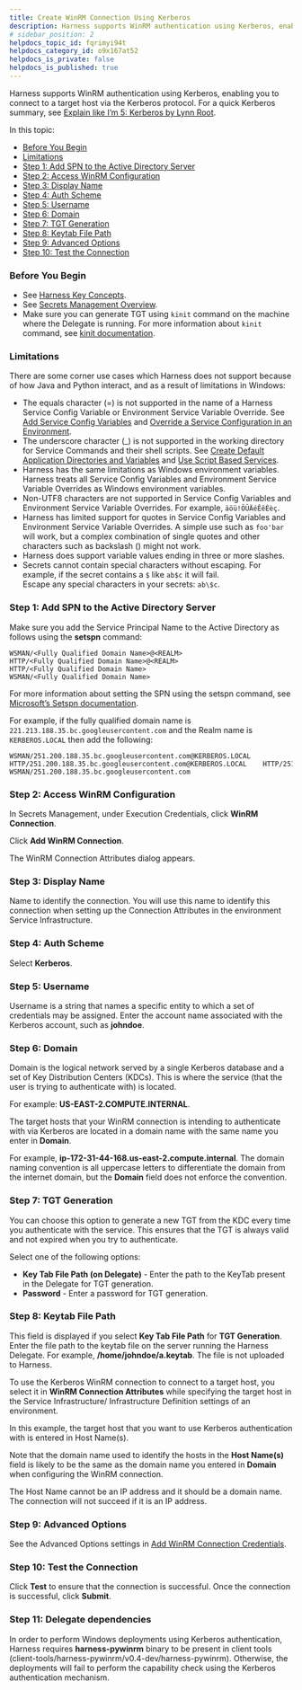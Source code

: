```yaml
---
title: Create WinRM Connection Using Kerberos
description: Harness supports WinRM authentication using Kerberos, enabling you to connect to a target host via the Kerberos protocol.
# sidebar_position: 2
helpdocs_topic_id: fqrimyi94t
helpdocs_category_id: o9x167at52
helpdocs_is_private: false
helpdocs_is_published: true
---
```


Harness supports WinRM authentication using Kerberos, enabling you to connect to a target host via the Kerberos protocol. For a quick Kerberos summary, see [Explain like I’m 5: Kerberos by Lynn Root](https://www.roguelynn.com/words/explain-like-im-5-kerberos/).

In this topic:

* [Before You Begin](#before_you_begin)
* [Limitations](#limitations)
* [Step 1: Add SPN to the Active Directory Server](#step_1_add_spn_to_the_active_directory_server)
* [Step 2: Access WinRM Configuration](#step_2_access_win_rm_configuration)
* [Step 3: Display Name](#step_3_display_name)
* [Step 4: Auth Scheme](#step_4_auth_scheme)
* [Step 5: Username](#step_5_username)
* [Step 6: Domain](#step_6_domain)
* [Step 7: TGT Generation](#step_7_tgt_generation)
* [Step 8: Keytab File Path](#step_8_keytab_file_path)
* [Step 9: Advanced Options](#step_9_advanced_options)
* [Step 10: Test the Connection](#step_9_test_the_connection)

### Before You Begin

* See [Harness Key Concepts](../../../starthere-firstgen/harness-key-concepts.md).
* See [Secrets Management Overview](secret-management.md).
* Make sure you can generate TGT using `kinit` command on the machine where the Delegate is running. For more information about `kinit` command, see [kinit documentation](https://web.mit.edu/kerberos/krb5-1.12/doc/user/user_commands/kinit.html).

### Limitations

There are some corner use cases which Harness does not support because of how Java and Python interact, and as a result of limitations in Windows:

* The equals character (=) is not supported in the name of a Harness Service Config Variable or Environment Service Variable Override. See [Add Service Config Variables](../../../continuous-delivery/model-cd-pipeline/setup-services/add-service-level-config-variables.md) and [Override a Service Configuration in an Environment](../../../continuous-delivery/model-cd-pipeline/environments/override-service-files-and-variables-in-environments.md).
* The underscore character (\_) is not supported in the working directory for Service Commands and their shell scripts. See [Create Default Application Directories and Variables](../../../continuous-delivery/model-cd-pipeline/applications/set-default-application-directories-as-variables.md) and [Use Script Based Services](../../../continuous-delivery/model-cd-pipeline/setup-services/use-script-based-service.md).
* Harness has the same limitations as Windows environment variables. Harness treats all Service Config Variables and Environment Service Variable Overrides as Windows environment variables.
* Non-UTF8 characters are not supported in Service Config Variables and Environment Service Variable Overrides. For example, `äöü!ÖÜÄéÊêÈèç`.
* Harness has limited support for quotes in Service Config Variables and Environment Service Variable Overrides. A simple use such as `foo'bar` will work, but a complex combination of single quotes and other characters such as backslash (\) might not work.
* Harness does support variable values ending in three or more slashes.
* Secrets cannot contain special characters without escaping. For example, if the secret contains a `$` like `ab$c` it will fail.  
Escape any special characters in your secrets: `ab\$c`.

### Step 1: Add SPN to the Active Directory Server

Make sure you add the Service Principal Name to the Active Directory as follows using the **setspn** command:


```
WSMAN/<Fully Qualified Domain Name>@<REALM>  
HTTP/<Fully Qualified Domain Name>@<REALM>  
HTTP/<Fully Qualified Domain Name>  
WSMAN/<Fully Qualified Domain Name> 
```
For more information about setting the SPN using the setspn command, see [Microsoft’s Setspn documentation](https://docs.microsoft.com/en-us/previous-versions/windows/it-pro/windows-server-2012-r2-and-2012/cc731241(v=ws.11)).

For example, if the fully qualified domain name is `221.213.188.35.bc.googleusercontent.com` and the Realm name is `KERBEROS.LOCAL` then add the following:


```
WSMAN/251.200.188.35.bc.googleusercontent.com@KERBEROS.LOCAL  
HTTP/251.200.188.35.bc.googleusercontent.com@KERBEROS.LOCAL    HTTP/251.200.188.35.bc.googleusercontent.com  
WSMAN/251.200.188.35.bc.googleusercontent.com
```
### Step 2: Access WinRM Configuration

In Secrets Management, under Execution Credentials, click **WinRM Connection**.

Click **Add WinRM Connection**.

The WinRM Connection Attributes dialog appears.

### Step 3: Display Name

Name to identify the connection. You will use this name to identify this connection when setting up the Connection Attributes in the environment Service Infrastructure.

### Step 4: Auth Scheme

Select **Kerberos**.

### Step 5: Username

Username is a string that names a specific entity to which a set of credentials may be assigned. Enter the account name associated with the Kerberos account, such as **johndoe**.

### Step 6: Domain

Domain is the logical network served by a single Kerberos database and a set of Key Distribution Centers (KDCs). This is where the service (that the user is trying to authenticate with) is located.

For example: **US-EAST-2.COMPUTE.INTERNAL**.

The target hosts that your WinRM connection is intending to authenticate with via Kerberos are located in a domain name with the same name you enter in **Domain**.

For example, **ip-172-31-44-168.us-east-2.compute.internal**. The domain naming convention is all uppercase letters to differentiate the domain from the internet domain, but the **Domain** field does not enforce the convention.

### Step 7: TGT Generation

You can choose this option to generate a new TGT from the KDC every time you authenticate with the service. This ensures that the TGT is always valid and not expired when you try to authenticate.

Select one of the following options:

* **Key Tab File Path (on Delegate)** - Enter the path to the KeyTab present in the Delegate for TGT generation.
* **Password** - Enter a password for TGT generation.

### Step 8: Keytab File Path

This field is displayed if you select **Key Tab File Path** for **TGT Generation**. Enter the file path to the keytab file on the server running the Harness Delegate. For example, **/home/johndoe/a.keytab**. The file is not uploaded to Harness.

To use the Kerberos WinRM connection to connect to a target host, you select it in **WinRM Connection Attributes** while specifying the target host in the Service Infrastructure/ Infrastructure Definition settings of an environment.

In this example, the target host that you want to use Kerberos authentication with is entered in Host Name(s).

Note that the domain name used to identify the hosts in the **Host Name(s)** field is likely to be the same as the domain name you entered in **Domain** when configuring the WinRM connection.

The Host Name cannot be an IP address and it should be a domain name. The connection will not succeed if it is an IP address.

### Step 9: Advanced Options

See the Advanced Options settings in [Add WinRM Connection Credentials](add-win-rm-connection-credentials.md).

### Step 10: Test the Connection

Click **Test** to ensure that the connection is successful. Once the connection is successful, click **Submit**.

### Step 11: Delegate dependencies

In order to perform Windows deployments using Kerberos authentication, Harness requires **harness-pywinrm** binary to be present in client tools (client-tools/harness-pywinrm/v0.4-dev/harness-pywinrm). Otherwise, the deployments will fail to perform the capability check using the Kerberos authentication mechanism. 


